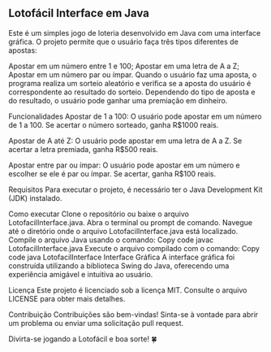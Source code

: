 
## Lotofácil Interface em Java

Este é um simples jogo de loteria desenvolvido em Java com uma interface gráfica. O projeto permite que o usuário faça três tipos diferentes de apostas:

Apostar em um número entre 1 e 100;
Apostar em uma letra de A a Z;
Apostar em um número par ou ímpar.
Quando o usuário faz uma aposta, o programa realiza um sorteio aleatório e verifica se a aposta do usuário é correspondente ao resultado do sorteio. Dependendo do tipo de aposta e do resultado, o usuário pode ganhar uma premiação em dinheiro.

Funcionalidades
Apostar de 1 a 100: O usuário pode apostar em um número de 1 a 100. Se acertar o número sorteado, ganha R$1000 reais.

Apostar de A até Z: O usuário pode apostar em uma letra de A a Z. Se acertar a letra premiada, ganha R$500 reais.

Apostar entre par ou ímpar: O usuário pode apostar em um número e escolher se ele é par ou ímpar. Se acertar, ganha R$100 reais.

Requisitos
Para executar o projeto, é necessário ter o Java Development Kit (JDK) instalado.

Como executar
Clone o repositório ou baixe o arquivo LotofacilInterface.java.
Abra o terminal ou prompt de comando.
Navegue até o diretório onde o arquivo LotofacilInterface.java está localizado.
Compile o arquivo Java usando o comando:
Copy code
javac LotofacilInterface.java
Execute o arquivo compilado com o comando:
Copy code
java LotofacilInterface
Interface Gráfica
A interface gráfica foi construída utilizando a biblioteca Swing do Java, oferecendo uma experiência amigável e intuitiva ao usuário.

Licença
Este projeto é licenciado sob a licença MIT. Consulte o arquivo LICENSE para obter mais detalhes.

Contribuição
Contribuições são bem-vindas! Sinta-se à vontade para abrir um problema ou enviar uma solicitação pull request.

Divirta-se jogando a Lotofácil e boa sorte! 🍀
